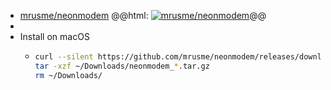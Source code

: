 - [mrusme/neonmodem](https://github.com/mrusme/neonmodem)
  @@html: <a href="https://github.com/mrusme/neonmodem/"><img src="https://github-readme-stats-astronomer.vercel.app/api/pin/?username=mrusme&repo=neonmodem&theme=tokyonight" alt="mrusme/neonmodem"/></a>@@
-
- Install on macOS
	- ```bash
	  curl --silent https://github.com/mrusme/neonmodem/releases/download/v1.0.4/neonmodem_1.0.4_darwin_arm64.tar.gz
	  tar -xzf ~/Downloads/neonmodem_*.tar.gz
	  rm ~/Downloads/
	  ```